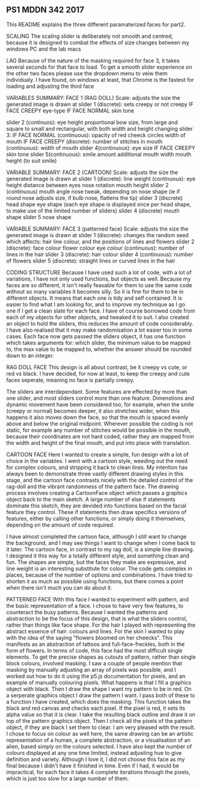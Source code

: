 ## PS1 MDDN 342 2017

This README explains the three different paramaterized faces for part2. 

SCALING
The scaling slider is deliberately not smooth and centred, because it is designed to combat the effects of size changes between my windows PC and the lab macs

LAG
Because of the nature of the masking required for face 3, it takes several seconds for that face to load. To get a smooth slider experience on the other two faces please use the dropdown menu to veiw them individualy. I have found, on windows at least, that Chrome is the fastest for loading and adjusting the third face

VARIABLES SUMMARY: FACE 1 (RAG DOLL)
Scale: adjusts the size the generated image is drawn at
slider 1 (discrete): 
			sets creepy or not creepy
			IF FACE CREEPY
			eye-type
			IF FACE NORMAL
			skin tone
			
slider 2 (continuos): 
			eye height
			proportional bow size, from large and square to small and rectangular, with both width and height changing
slider 3:
			IF FACE NORMAL (continuous):
			opacity of red cheeck circles
			width of mouth
			IF FACE CREEPY (discrete):
			number of stitches in mouth
			(continuous):
			width of mouth
slider 4(continuous):
			eye size
			IF FACE CREEPY
			skin tone
slider 5(continuous):
			smile amount
			additional mouth width
			mouth height (to suit smile)


VARIABLE SUMMARY: FACE 2 (CARTOON)
Scale: adjusts the size the generated image is drawn at
slider 1 (discrete): 
	line weight
	(continuous):
	eye height
	distance between eyes
	nose rotation
	mouth height
slider 2 (continuous)
	mouth angle
	nose tweak, depending on nose shape (ie if round nose adjusts size, if bulb nose, flattens the tip)
slider 3 (discrete)
	head shape
	eye shape
	(each eye shape is displayed once per head shape, to make use of the limited number of sliders)
slider 4 (discrete)
	mouth shape
slider 5
	nose shape

VARIABLE SUMMARY: FACE 3 (patterned face)
Scale: adjusts the size the generated image is drawn at
slider 1 (discrete): 
	changes the random seed which affects: hair line colour, and the positions of lines and flowers
slider 2 (discrete):
	face colour
	flower colour
	eye colour
	(continuous):
	number of lines in the hair
slider 3 (discrete):
	hair colour
slider 4 (continuous):
	number of flowers
slider 5 (discrete):
	straight lines or curved lines in the hair

CODING STRUCTURE
Because I have used such a lot of code, with a lot of variations, I have not only used functions, but objects as well. Because my faces are so  different, it isn't really feasable for them to use the same code without so many variables it becomes silly. So it is fine for them to be in different objects. It means that each one is tidy and self contained. It is easier to find what I am looking for, and to improve my technique as I  go one if I get a clean slate for each face. I have of course borrowed code from each of my objects for other objects, and tweaked it to suit. 
I also created an object to hold the sliders, this reduces the amount of code considerably. I have also realised that it may make randomisation a lot easier too in some cases. Each face now gets passed the sliders object, it has one function which takes arguments for: which slider, the minimum value to be mapped to, the max value to be mapped to, whether the answer should be rounded down to an integer. 


RAG DOLL FACE
This design is all about contrast, be it creepy vs cute, or red vs black. I have decided, for now at least, to keep the creepy and cute faces seperate, meaning no face is partially creepy. 

The sliders are interdependant. Some features are effected by more than one slider, and most sliders control more than one feature.
Dimenstions and dynamic movement have been considered too, for example, when the smile (creepy or normal) becomes deeper, it also stretches wider, when this happens it also moves down the face, so that the mouth is  spaced evenly above and below the original midpoint. 
Wherever possible the coding is  not static, for example any number of stitches would be possible in the mouth, because their coordinates are not hard coded, rather they are mapped from the width and height of the final mouth, and put into place with translation.


CARTOON FACE
Here I wanted to create a simple, fun design with a lot of choice in the variables. I went with a cartoon style, weeding out the need for complex colours, and stripping it back to clean lines. 
My intention has always been to demonstrate three vastly different drawing styles in this stage, and the cartoon face contrasts nicely with the detailed control of the rag-doll and the vibrant randomness of the pattern face. 
The drawing process involves creating a CartoonFace object which passes a graphics object back to the main sketch. A large number of else if statements dominate this sketch, they are devided into functions based on the facial feature they control. These if statements then draw specifics versions of features, either by calling other functions, or simply doing it themselves, depending on the amount of code required.


I have almost completed the cartoon face, although I still want to change the background, and I may see things I want to change when I come back to it later.
The cartoon face, in contrast to my rag doll, is a simple line drawing. I designed it this way for a totally different style, and something clean and fun. The shapes are simple, but the faces they make are expressive, and line weight is an interesting substitute for colour. The code gets complex in places, because of the number of options and combinations. I have tried to shorten it as much as possible using  functions, but there comes a point when there isn't much you can do about it.


PATTERNED FACE
With this face I wanted to experiment with pattern, and the basic representation of a face. I chose to have very few features, to counteract the busy patterns. Because I wanted the patterns and abstraction to be the focus of this design, that is what the sliders control, rather than things like face shape. 
For the hair I played with representing the abstract essence of hair:  colours and lines. 
For the skin I wanted to play with the  idea of the saying "flowers bloomed on her cheecks". This manifests as an abstraction of tattoos and full-face-freckles, both in the form of flowers.
In terms of code, this face had the most difficult single elements. 
To get the precise shapes as cutouts of pattern, rather than single block colours, involved masking. I saw a couple of people mention that masking by manually adjusting an array of pixels was possible, and I worked out how to do it using the p5.js documentation for pixels, and an example of manually colouring pixels. 
What happens is that I fill a graphics object with black. Then I draw the shape I want my pattern to be in red. On a serperate graphics object I draw the pattern I want. I pass both of these to a function I have created, which does the masking. This function takes the black and red canvas and checks each pixel. If the pixel is red, it sets its alpha value so that it is clear. I take the resulting black outline and draw it on top of the pattern graphics object. Then I check all the pixels of the pattern object, if they are black I set them to clear. 
I am very pleased with the result. I chose to focus on colour as well here, the same drawing can be an artistic representation of a human, a complete abstraction, or a visualisation of an alien, based simply on the colours selected. I have also kept the number of colours displayed at any one time limited, instead adjusting hue to give definition and variety.
Although I love it, I did not choose this face as my final because I didn't have it finished in time. Even if I had, it would be impractical, for each face it takes 4 complete iterations through the pixels, which is just too slow for a large number of them.

